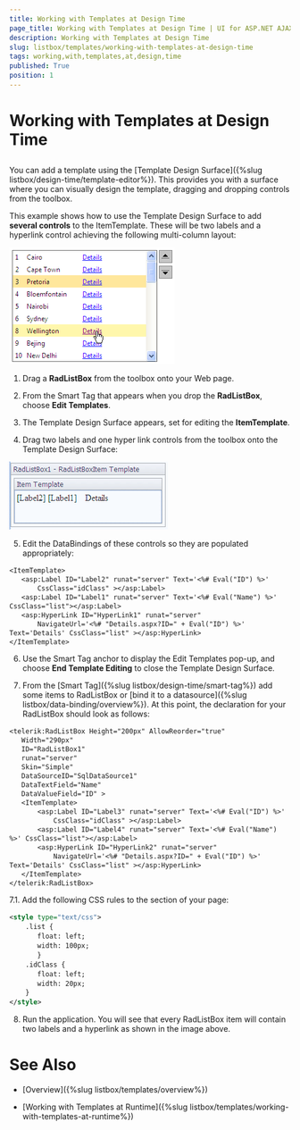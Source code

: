 ```yaml
---
title: Working with Templates at Design Time
page_title: Working with Templates at Design Time | UI for ASP.NET AJAX Documentation
description: Working with Templates at Design Time
slug: listbox/templates/working-with-templates-at-design-time
tags: working,with,templates,at,design,time
published: True
position: 1
---
```


# Working with Templates at Design Time

## 

You can add a template using the [Template Design Surface]({%slug listbox/design-time/template-editor%}). This provides you with a surface where you can visually design the template, dragging and dropping controls from the toolbox.

This example shows how to use the Template Design Surface to add **several controls** to the ItemTemplate. These will be two labels and a hyperlink control achieving the following multi-column layout:

![Templates design time](images/listbox_templates_design_time.png)

1. Drag a **RadListBox** from the toolbox onto your Web page.

2. From the Smart Tag that appears when you drop the **RadListBox**, choose **Edit Templates**.

3. The Template Design Surface appears, set for editing the **ItemTemplate**.

4. Drag two labels and one hyper link controls from the toolbox onto the Template Design Surface:

![Item templates](images/listbox_item_template.png)

5. Edit the DataBindings of these controls so they are populated appropriately:

````ASPNET
<ItemTemplate>
   <asp:Label ID="Label2" runat="server" Text='<%# Eval("ID") %>'
	   CssClass="idClass" ></asp:Label>
   <asp:Label ID="Label1" runat="server" Text='<%# Eval("Name") %>' CssClass="list"></asp:Label>
   <asp:HyperLink ID="HyperLink1" runat="server"
	   NavigateUrl='<%# "Details.aspx?ID=" + Eval("ID") %>' Text='Details' CssClass="list" ></asp:HyperLink>        
</ItemTemplate> 
````

6. Use the Smart Tag anchor to display the Edit Templates pop-up, and choose **End Template Editing** to close the Template Design Surface.

7. From the [Smart Tag]({%slug listbox/design-time/smart-tag%}) add some items to RadListBox or [bind it to a datasource]({%slug listbox/data-binding/overview%}). At this point, the declaration for your RadListBox should look as follows:

````ASPNET
<telerik:RadListBox Height="200px" AllowReorder="true"
   Width="290px"
   ID="RadListBox1"
   runat="server"
   Skin="Simple"
   DataSourceID="SqlDataSource1"
   DataTextField="Name"
   DataValueField="ID" >    
   <ItemTemplate>
	   <asp:Label ID="Label3" runat="server" Text='<%# Eval("ID") %>'
		   CssClass="idClass" ></asp:Label>
	   <asp:Label ID="Label4" runat="server" Text='<%# Eval("Name") %>' CssClass="list"></asp:Label>
	   <asp:HyperLink ID="HyperLink2" runat="server"
		   NavigateUrl='<%# "Details.aspx?ID=" + Eval("ID") %>' Text='Details' CssClass="list" ></asp:HyperLink>        
   </ItemTemplate>
</telerik:RadListBox> 
````

7.1. Add the following CSS rules to the <head> section of your page:

````XML
<style type="text/css">
	.list {
	   float: left;
	   width: 100px;            
	   }
	.idClass {
	   float: left;
	   width: 20px;
	}
</style> 
````

8. Run the application. You will see that every RadListBox item will contain two labels and a hyperlink as shown in the image above.

# See Also

 * [Overview]({%slug listbox/templates/overview%})

 * [Working with Templates at Runtime]({%slug listbox/templates/working-with-templates-at-runtime%})
